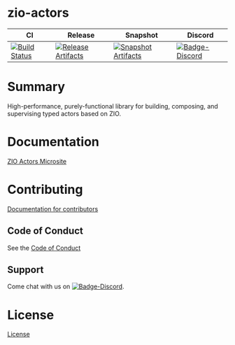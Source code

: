 # zio-actors

| CI | Release | Snapshot | Discord |
| --- | --- | --- | --- |
| [![Build Status][Badge-Circle]][Link-Circle] | [![Release Artifacts][Badge-SonatypeReleases]][Link-SonatypeReleases] | [![Snapshot Artifacts][Badge-SonatypeSnapshots]][Link-SonatypeSnapshots] | [![Badge-Discord]][Link-Discord] |

# Summary
High-performance, purely-functional library for building, composing, and supervising typed actors based on ZIO.

# Documentation
[ZIO Actors Microsite](https://zio.github.io/zio-actors/)

# Contributing
[Documentation for contributors](https://zio.github.io/zio-actors/docs/about/about_contributing)

## Code of Conduct

See the [Code of Conduct](https://zio.github.io/zio-actors/docs/about/about_coc)

## Support

Come chat with us on [![Badge-Discord]][Link-Discord].


# License
[License](LICENSE)

[Badge-SonatypeReleases]: https://img.shields.io/nexus/r/https/oss.sonatype.org/dev.zio/zio-actors_2.12.svg "Sonatype Releases"
[Badge-SonatypeSnapshots]: https://img.shields.io/nexus/s/https/oss.sonatype.org/dev.zio/zio-actors_2.12.svg "Sonatype Snapshots"
[Badge-Discord]: https://img.shields.io/discord/629491597070827530?logo=discord "chat on discord"
[Badge-Circle]: https://circleci.com/gh/zio/zio-actors.svg?style=svg "circleci"
[Link-Circle]: https://circleci.com/gh/zio/zio-actors "circleci"
[Link-SonatypeReleases]: https://oss.sonatype.org/content/repositories/releases/dev/zio/zio-actors_2.12/ "Sonatype Releases"
[Link-SonatypeSnapshots]: https://oss.sonatype.org/content/repositories/snapshots/dev/zio/zio-actors_2.12/ "Sonatype Snapshots"
[Link-Discord]: https://discord.gg/2ccFBr4 "Discord"

